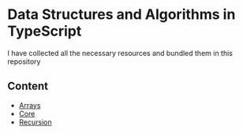 # Data Structures and Algorithms in TypeScript

I have collected all the necessary resources and bundled them in this repository

## Content

- [Arrays](./Arrays)
- [Core](./Core)
- [Recursion](./Recursion)
